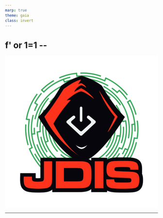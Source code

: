 ```yaml
---
marp: true
theme: gaia
class: invert
---
```


# f' or 1=1 --
![bg right:25% fit](../Images/logo_jdis.png)


---
<!-- paginate: true -->